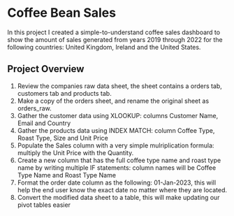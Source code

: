 # Coffee Bean Sales

In this project I created a simple-to-understand coffee sales dashboard to show the amount of sales generated from years 2019 through 2022 for the following countries: United Kingdom, Ireland and the United States.


## Project Overview
1. Review the companies raw data sheet, the sheet contains a orders tab, customers tab and products tab.
2. Make a copy of the orders sheet, and rename the original sheet as orders_raw.
3. Gather the customer data using XLOOKUP: columns Customer Name, Email and Country
4. Gather the products data using INDEX MATCH: column Coffee Type, Roast Type, Size and Unit Price 
5. Populate the Sales column with a very simple mulriplication formula: multiply the Unit Price with the Quantity.
6. Create a new column that has the full coffee type name and roast type name by writing multiple IF statements: column names will be Coffee Type Name and Roast Type Name
7. Format the order date column as the following: 01-Jan-2023, this will help the end user know the exact date no matter where they are located.
8. Convert the modified data sheet to a table, this will make updating our pivot tables easier


